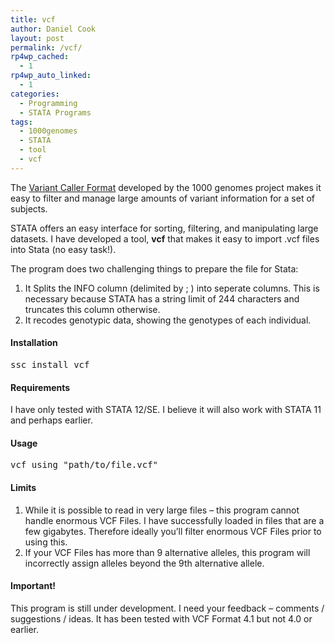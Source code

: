 ```yaml
---
title: vcf
author: Daniel Cook
layout: post
permalink: /vcf/
rp4wp_cached:
  - 1
rp4wp_auto_linked:
  - 1
categories:
  - Programming
  - STATA Programs
tags:
  - 1000genomes
  - STATA
  - tool
  - vcf
---
```

The [Variant Caller Format][1] developed by the 1000 genomes project makes it easy to filter and manage large amounts of variant information for a set of subjects.

STATA offers an easy interface for sorting, filtering, and manipulating large datasets. I have developed a tool, **vcf** that makes it easy to import .vcf files into Stata (no easy task!).

The program does two challenging things to prepare the file for Stata:

  1. It Splits the INFO column (delimited by ; ) into seperate columns. This is necessary because STATA has a string limit of 244 characters and truncates this column otherwise.
  2. It recodes genotypic data, showing the genotypes of each individual.

#### Installation

<pre class='prettyprint lang-bsh'>ssc install vcf
</pre>

<!--more-->

#### Requirements

I have only tested with STATA 12/SE. I believe it will also work with STATA 11 and perhaps earlier.

#### Usage

<pre class='prettyprint lang-bsh'>vcf using "path/to/file.vcf"
</pre>

#### Limits

  1. While it is possible to read in very large files &#8211; this program cannot handle enormous VCF Files. I have successfully loaded in files that are a few gigabytes. Therefore ideally you&#8217;ll filter enormous VCF Files prior to using this.
  2. If your VCF Files has more than 9 alternative alleles, this program will incorrectly assign alleles beyond the 9th alternative allele.

<div class="alert alert-danger">
  <h4>
    Important!
  </h4>
  
  <p>
    This program is still under development. I need your feedback &#8211; comments / suggestions / ideas. It has been tested with VCF Format 4.1 but not 4.0 or earlier.
  </p>
</div>

 [1]: http://www.ncbi.nlm.nih.gov/pmc/articles/PMC3137218/